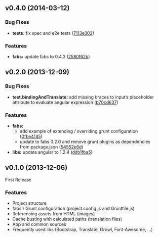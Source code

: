 <a name="v0.4.0"></a>
## v0.4.0 (2014-03-12)


### Bug Fixes

* **tests:** fix spec and e2e tests ([7113e302](https://github.com/w11k/fabs-boilerplate/commit/7113e3022b4ec503d74779425490fcc0d7a35a67))


### Features

* **fabs:** update fabs to 0.4.3 ([2580f62b](https://github.com/w11k/fabs-boilerplate/commit/2580f62b1962ff1f15887a963546ed7027d7f5df))


<a name="v0.2.0"></a>
## v0.2.0 (2013-12-09)


### Bug Fixes

* **test.bindingAndTranslate:** add missing braces to input’s placeholder attribute to evaluate angular expression ([b70cd637](https://github.com/w11k/fabs-boilerplate/commit/b70cd637ee1390bf4154c2a89cdbb90f4945e6ec))


### Features

* **fabs:**
    * add example of extending / overriding grunt configuration ([0fbe4145](https://github.com/w11k/fabs-boilerplate/commit/0fbe4145d9a9c37d26ec8431ee2043e8d6f05ef3))
    * update to fabs 0.2.0 and remove grunt plugins as dependencies from package.json ([54552e6d](https://github.com/w11k/fabs-boilerplate/commit/54552e6d112f0cc73070e130877c842f9a62f107))
* **libs:** update angular to 1.2.4 ([ddb1fba5](https://github.com/w11k/fabs-boilerplate/commit/ddb1fba57e8fb762a4fc3c10bacab43ada5c1e40))

<a name="v0.1.0"></a>
## v0.1.0 (2013-12-06)

First Release

### Features

* Project structure
* fabs / Grunt configuration (project.config.js and Gruntfile.js)
* Referencing assets from HTML (images)
* Cache busting with calculated paths (translation files)
* App and common sources
* Frequently used libs (Bootstrap, Translate, Growl, Font-Awesome, ...)

